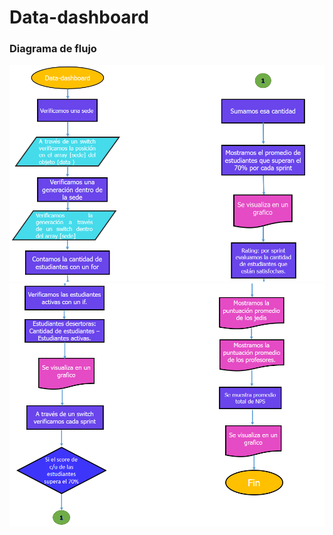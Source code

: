 # Data-dashboard

### **Diagrama de flujo**

![image](assets/docs/part1.png)
![image](assets/docs/part2.png)